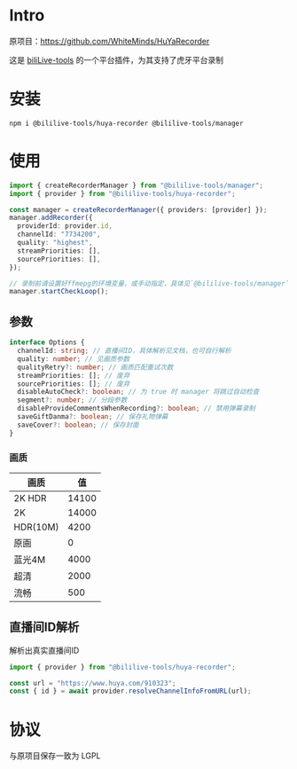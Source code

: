 # Intro

原项目：https://github.com/WhiteMinds/HuYaRecorder

这是 [biliLive-tools](https://github.com/renmu123/biliLive-tools) 的一个平台插件，为其支持了虎牙平台录制

# 安装

`npm i @bililive-tools/huya-recorder @bililive-tools/manager`

# 使用

```ts
import { createRecorderManager } from "@bililive-tools/manager";
import { provider } from "@bililive-tools/huya-recorder";

const manager = createRecorderManager({ providers: [provider] });
manager.addRecorder({
  providerId: provider.id,
  channelId: "7734200",
  quality: "highest",
  streamPriorities: [],
  sourcePriorities: [],
});

// 录制前请设置好ffmepg的环境变量，或手动指定，具体见`@bililive-tools/manager`文档
manager.startCheckLoop();
```

## 参数

```ts
interface Options {
  channelId: string; // 直播间ID，具体解析见文档，也可自行解析
  quality: number; // 见画质参数
  qualityRetry?: number; // 画质匹配重试次数
  streamPriorities: []; // 废弃
  sourcePriorities: []; // 废弃
  disableAutoCheck?: boolean; // 为 true 时 manager 将跳过自动检查
  segment?: number; // 分段参数
  disableProvideCommentsWhenRecording?: boolean; // 禁用弹幕录制
  saveGiftDanma?: boolean; // 保存礼物弹幕
  saveCover?: boolean; // 保存封面
}
```

### 画质

| 画质     | 值    |
| -------- | ----- |
| 2K HDR   | 14100 |
| 2K       | 14000 |
| HDR(10M) | 4200  |
| 原画     | 0     |
| 蓝光4M   | 4000  |
| 超清     | 2000  |
| 流畅     | 500   |

## 直播间ID解析

解析出真实直播间ID

```ts
import { provider } from "@bililive-tools/huya-recorder";

const url = "https://www.huya.com/910323";
const { id } = await provider.resolveChannelInfoFromURL(url);
```

# 协议

与原项目保存一致为 LGPL

